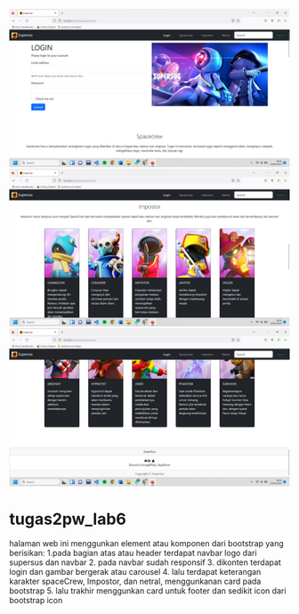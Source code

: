 ![alt text](https://github.com/mrzqllhrp/tugas2pw_lab6/blob/main/TugasPwLab6/images/hal1.jpg?raw=true)
![alt text](https://github.com/mrzqllhrp/tugas2pw_lab6/blob/main/TugasPwLab6/images/hal2.jpg?raw=true)
![alt text](https://github.com/mrzqllhrp/tugas2pw_lab6/blob/main/TugasPwLab6/images/hal3.jpg?raw=true)
# tugas2pw_lab6
halaman web ini menggunkan element atau komponen dari bootstrap yang berisikan:
1.pada bagian atas atau header terdapat navbar logo dari supersus dan navbar
2. pada navbar sudah responsif
3. dikonten terdapat login dan gambar bergerak atau carousel
4. lalu terdapat keterangan karakter spaceCrew, Impostor, dan netral, menggunkanan card pada bootstrap
5. lalu trakhir menggunkan card untuk footer dan sedikit icon dari bootstrap icon
